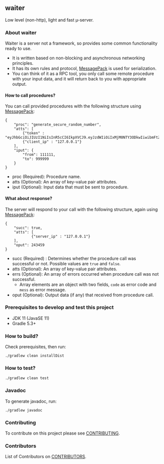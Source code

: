 ## waiter
Low level (non-http), light and fast µ-server.

### About waiter
Waiter is a server not a framework, so provides some common functionality ready to use.
- It is written based on non-blocking and asynchronous networking principles.
- It has its own rules and protocol, [MessagePack](https://msgpack.org/index.html) is used for serialization.
- You can think of it as a RPC tool, you only call some remote procedure with your input data, and it will return back to you with appropriate output.

#### How to call procedures?
You can call provided procedures with the following structure using [MessagePack](https://msgpack.org/index.html):

```
{
    "proc": "generate_secure_random_number",
    "atts": [
        {"token" : "eyJhbGciOiJIUzI1NiIsInR5cCI6IkpXVCJ9.eyJzdWIiOiIxMjM0NTY3ODkwIiwibmFtZSI6IkpvaG4gRG9lIiwiaWF0IjoxNTE2MjM5MDIyfQ.SflKxwRJSMeKKF2QT4fwpMeJf36POk6yJV_adQssw5c"},
        {"client_ip" : "127.0.0.1"}
    ],
    "iput": {
        "from": 111111,
        "to": 999999
    }
}
```
- proc (Required): Procedure name.
- atts (Optional): An array of key-value pair attributes.
- iput (Optional): Input data that must be sent to procedure.

#### What about response?
The server will respond to your call with the following structure, again using [MessagePack](https://msgpack.org/index.html):

```
{
    "succ": true,
    "atts": [
            {"server_ip" : "127.0.0.1"}
    ],
    "oput": 243459
}
```
- succ (Required) : Determines whether the procedure call was successful or not. Possible values are `true` and `false`.
- atts (Optional): An array of key-value pair attributes.
- errs (Optional): An array of errors occurred when procedure call was not successful.
    - Array elements are an object with two fields, `code` as error code and `mess` as error message.
- oput (Optional): Output data (if any) that received from procedure call.

### Prerequisites to develop and test this project
- JDK 11 (JavaSE 11)
- Gradle 5.3+

### How to build?
Check prerequisites, then run:
```
./gradlew clean installDist
```

### How to test?
```
./gradlew clean test
```

### Javadoc
To generate javadoc, run:
```
./gradlew javadoc
```

### Contributing
To contribute on this project please see [CONTRIBUTING](CONTRIBUTING.md).

### Contributors
List of Contributors on [CONTRIBUTORS](CONTRIBUTORS.md).
